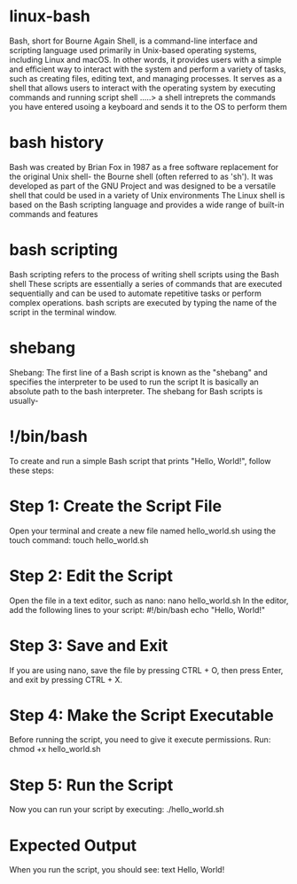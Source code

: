 # linux-bash
Bash, short for Bourne Again Shell,
is a command-line interface and scripting language used primarily in Unix-based operating systems, including Linux and macOS.
 In other words, it provides users with a simple and efficient way to interact with the system and perform a variety of tasks, such as creating files, editing text, and managing processes.
 It serves as a shell that allows users to interact with the operating system by executing commands and running script
shell .....> a shell intreprets the commands you have entered usoing a keyboard and sends it to the OS to perform them 
# bash history
Bash was created by Brian Fox in 1987 as a free software replacement for the original Unix shell- the Bourne shell (often referred to as 'sh').
It was developed as part of the GNU Project and was designed to be a versatile shell that could be used in a variety of Unix environments
The Linux shell is based on the Bash scripting language and provides a wide range of built-in commands and features
# bash scripting
Bash scripting refers to the process of writing shell scripts using the Bash shell
These scripts are essentially a series of commands that are executed sequentially and can be used to automate repetitive tasks or perform complex operations.
bash scripts are executed by typing the name of the script in the terminal window.
# shebang
Shebang: The first line of a Bash script is known as the "shebang" and specifies the interpreter to be used to run the script
It is basically an absolute path to the bash interpreter.
 The shebang for Bash scripts is usually-
# !/bin/bash
To create and run a simple Bash script that prints "Hello, World!", follow these steps:
 # Step 1: Create the Script File
Open your terminal and create a new file named hello_world.sh using the touch command:
touch hello_world.sh
 # Step 2: Edit the Script
Open the file in a text editor, such as nano:
nano hello_world.sh
In the editor, add the following lines to your script:
#!/bin/bash
echo "Hello, World!"
 # Step 3: Save and Exit
If you are using nano, save the file by pressing CTRL + O, then press Enter, and exit by pressing CTRL + X.
# Step 4: Make the Script Executable
Before running the script, you need to give it execute permissions. Run:
chmod +x hello_world.sh
 # Step 5: Run the Script
Now you can run your script by executing:
./hello_world.sh
# Expected Output
When you run the script, you should see:
text
Hello, World!
